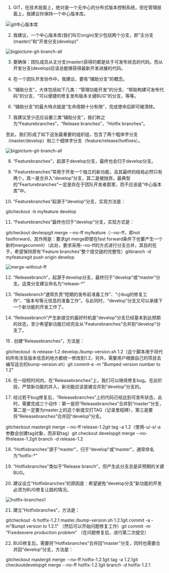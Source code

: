 1. GIT，在技术层面上，绝对是一个无中心的分布式版本控制系统，但在管理层面上，我建议你保持一个中心版本库。

![git中心版本库](59C6DC86-B015-B542-8FE7-A5BF40AF226E.png)

2. 我建议，一个中心版本库(我们叫它origin)至少包括两个分支，即“主分支(master)”和“开发分支(develop)”

![bigpicture-git-branch-all](0B8AFDA4-D80D-AF48-8345-C5FDDD663535.png)

3. 要确保：团队成员从主分支(master)获得的都是处于可发布状态的代码，而从开发分支(develop)应该总能够获得最新开发进展的代码。

4. 在一个团队开发协作中，我建议，要有“辅助分支”的概念。

5. “辅助分支”，大体包括如下几类：“管理功能开发”的分支、“帮助构建可发布代码”的分支、“可以便捷的修复发布版本关键BUG”的分支，等等。

6. “辅助分支”的最大特点就是“生命周期十分有限”，完成使命后即可被清除。

7. 我建议至少还应设置三类“辅助分支”，我们称之为“Featurebranches”，“Release branches”，“Hotfix branches”。

至此，我们形成了如下这张最重要的组织组，包含了两个粗体字分支（master/develop）和三个细体字分支（feature/release/hotfixes）。

![bigpicture-git-branch-all](E2BF4245-FECE-7544-92D6-EB778ECEC084.png)

8. “Featurebranches”，起源于develop分支，最终也会归于develop分支。

9. “Featurebranches”常用于开发一个独立的新功能，且其最终的结局必然只有两个，其一是合并入“develop”分支，其二是被抛弃。最典型的“Fearturebranches”一定是存在于团队开发者那里，而不应该是“中心版本库”中。

10. “Featurebranches”起源于“develop”分支，实现方法是：

gitcheckout -b myfeature develop

11. “Featurebranches”最终也归于“develop”分支，实现方式是：

gitcheckout devleopgit merge --no-ff myfeature（--no-ff，即not fastforward，其作用是：要求git merge即使在fast forward条件下也要产生一个新的mergecommit）（此处，要求采用--no-ff的方式进行分支合并，其目的在于，希望保持原有“Feature branches”整个提交链的完整性）gitbranch -d myfeaturegit push origin develop

![merge-without-ff](EDC0F64C-8116-A044-9B38-A6598AB5C151.png)

12. “Releasebranch”，起源于develop分支，最终归于“develop”或“master”分支。这类分支建议命名为“release-*”

13. “Relasebranch”通常负责“短期的发布前准备工作”、“小bug的修复工作”、“版本号等元信息的准备工作”。与此同时，“develop”分支又可以承接下一个新功能的开发工作了。

14. “Releasebranch”产生新提交的最好时机是“develop”分支已经基本到达预期的状态，至少希望新功能已经完全从“Featurebranches”合并到“develop”分支了。

15 . 创建“Releasebranches”，方法是：

gitcheckout -b release-1.2 develop./bump-version.sh 1.2（这个脚本用于将代码所有涉及版本信息的地方都统一修改到1.2，另外，需要用户根据自己的项目去编写适合的bump-version.sh）git commit-a -m "Bumped version number to 1.2"

16. 在一段短时间内，在“Releasebranches”上，我们可以继续修复bug。在此阶段，严禁新功能的并入，新功能应该是被合并到“develop”分支的。

17. 经过若干bug修复后，“Releasebranches”上的代码已经达到可发布状态，此时，需要完成三个动作：第一是将“Releasebranches”合并到“master”分支，第二是一定要为master上的这个新提交打TAG（记录里程碑），第三是要将“Releasebranches”合并回“develop”分支。

gitcheckout mastergit merge --no-ff release-1.2git tag -a 1.2（使用-u/-s/-a参数会创建tag对象，而非软tag）git checkout developgit merge --no-ffrelease-1.2git branch -d release-1.2

18. “Hotfixbranches”源于“master”，归于“develop”或“master”，通常命名为“hotfix-*”

19. “Hotfixbranches”类似于“Release branch”，但产生此分支总是非预期的关键BUG。

20. 建议设立“Hotfixbranches”的原因是：希望避免“develop分支”新功能的开发必须为BUG修复让路的情况。

![hotfix-branches1](7449C2D7-9203-2045-9F24-3901897720CB.png)

21. 建立“Hotfixbranches”，方法是：

gitcheckout -b hotfix-1.2.1 master./bump-version.sh 1.2.1git commit -a -m"Bumpt version to 1.2.1" （然后可以开始问题修复工作）git commit -m "Fixedsevere production problem" （在问题修复后，进行第二次提交）

22. BUG修复后，需要将“Hotfixbranches”合并回“master”分支，同时也需要合并回“develop”分支，方法是：

gitcheckout mastergit merge --no-ff hotfix-1.2.1git tag -a 1.2.1git checkoutdevelopgit merge --no-ff hotfix-1.2.1git branch -d hotfix-1.2.1